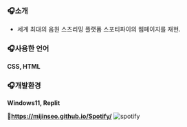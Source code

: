 ### 🎧소개

- 세계 최대의 음원 스츠리밍 플랫폼 스포티파이의 웹페이지를 재현.

### 🎧사용한 언어

  **CSS, HTML**

### 🎧개발환경

**Windows11, Replit**

📌**https://mijinseo.github.io/Spotify/**
![spotify](https://github.com/mijinSeo/Spotify/assets/127110439/94d1e39d-f72b-4d72-b599-0a271fea60c4)
